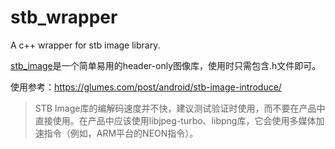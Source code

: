 # stb_wrapper
A c++ wrapper for stb image library.

[stb_image](https://github.com/nothings/stb)是一个简单易用的header-only图像库，使用时只需包含.h文件即可。

使用参考：https://glumes.com/post/android/stb-image-introduce/

> STB Image库的编解码速度并不快，建议测试验证时使用，而不要在产品中直接使用。在产品中应该使用libjpeg-turbo、libpng库，它会使用多媒体加速指令（例如，ARM平台的NEON指令）。